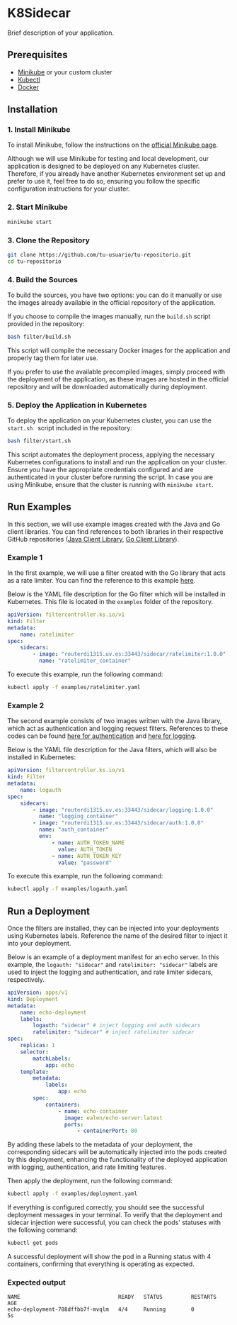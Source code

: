 # K8Sidecar

Brief description of your application.

## Prerequisites

-   [Minikube](https://minikube.sigs.k8s.io/docs/start/) or your custom cluster
-   [Kubectl](https://kubernetes.io/docs/tasks/tools/install-kubectl/)
-   [Docker](https://www.docker.com/products/docker-desktop)

## Installation

### 1. Install Minikube

To install Minikube, follow the instructions on the [official Minikube page](https://minikube.sigs.k8s.io/docs/start/).

Although we will use Minikube for testing and local development, our application is designed to be deployed on any Kubernetes cluster. Therefore, if you already have another Kubernetes environment set up and prefer to use it, feel free to do so, ensuring you follow the specific configuration instructions for your cluster.

### 2. Start Minikube

```bash
minikube start
```

### 3. Clone the Repository

```bash
git clone https://github.com/tu-usuario/tu-repositorio.git
cd tu-repositorio
```

### 4. Build the Sources

To build the sources, you have two options: you can do it manually or use the images already available in the official repository of the application.

If you choose to compile the images manually, run the `build.sh` script provided in the repository:

```bash
bash filter/build.sh
```

This script will compile the necessary Docker images for the application and properly tag them for later use.

If you prefer to use the available precompiled images, simply proceed with the deployment of the application, as these images are hosted in the official repository and will be downloaded automatically during deployment.

### 5. Deploy the Application in Kubernetes

To deploy the application on your Kubernetes cluster, you can use the `start.sh ` script included in the repository:

```bash
bash filter/start.sh
```

This script automates the deployment process, applying the necessary Kubernetes configurations to install and run the application on your cluster. Ensure you have the appropriate credentials configured and are authenticated in your cluster before running the script. In case you are using Minikube, ensure that the cluster is running with `minikube start`.

## Run Examples

In this section, we will use example images created with the Java and Go client libraries. You can find references to both libraries in their respective GitHub repositories ([Java Client Library](https://github.com/your-username/java-client-library), [Go Client Library](https://github.com/your-username/go-client-library)).

### Example 1

In the first example, we will use a filter created with the Go library that acts as a rate limiter. You can find the reference to this example [here](https://github.com/your-username/ratelimiter-example).

Below is the YAML file description for the Go filter which will be installed in Kubernetes. This file is located in the `examples` folder of the repository.

```yaml
apiVersion: filtercontroller.ks.io/v1
kind: Filter
metadata:
    name: ratelimiter
spec:
    sidecars:
        - image: "routerdi1315.uv.es:33443/sidecar/ratelimiter:1.0.0"
          name: "ratelimiter_container"
```

To execute this example, run the following command:

```bash
kubectl apply -f examples/ratelimiter.yaml
```

### Example 2

The second example consists of two images written with the Java library, which act as authentication and logging request filters. References to these codes can be found [here for authentication](https://github.com/your-username/auuth-example) and [here for logging](https://github.com/your-username/log-example).

Below is the YAML file description for the Java filters, which will also be installed in Kubernetes:

```yaml
apiVersion: filtercontroller.ks.io/v1
kind: Filter
metadata:
    name: logauth
spec:
    sidecars:
        - image: "routerdi1315.uv.es:33443/sidecar/logging:1.0.0"
          name: "logging_container"
        - image: "routerdi1315.uv.es:33443/sidecar/auth:1.0.0"
          name: "auth_container"
          env:
              - name: AUTH_TOKEN_NAME
                value: AUTH_TOKEN
              - name: AUTH_TOKEN_KEY
                value: "password"
```

To execute this example, run the following command:

```bash
kubectl apply -f examples/logauth.yaml
```

## Run a Deployment

Once the filters are installed, they can be injected into your deployments using Kubernetes labels. Reference the name of the desired filter to inject it into your deployment.

Below is an example of a deployment manifest for an echo server. In this example, the `logauth: "sidecar"` and `ratelimiter: "sidecar"` labels are used to inject the logging and authentication, and rate limiter sidecars, respectively.

```yaml
apiVersion: apps/v1
kind: Deployment
metadata:
    name: echo-deployment
    labels:
        logauth: "sidecar" # inject logging and auth sidecars
        ratelimiter: "sidecar" # inject ratelimiter sidecar
spec:
    replicas: 1
    selector:
        matchLabels:
            app: echo
    template:
        metadata:
            labels:
                app: echo
        spec:
            containers:
                - name: echo-container
                  image: ealen/echo-server:latest
                  ports:
                      - containerPort: 80
```

By adding these labels to the metadata of your deployment, the corresponding sidecars will be automatically injected into the pods created by this deployment, enhancing the functionality of the deployed application with logging, authentication, and rate limiting features.

Then apply the deployment, run the following command:

```bash
kubectl apply -f examples/deployment.yaml
```

If everything is configured correctly, you should see the successful deployment messages in your terminal. To verify that the deployment and sidecar injection were successful, you can check the pods' statuses with the following command:

```bash
kubectl get pods
```

A successful deployment will show the pod in a Running status with 4 containers, confirming that everything is operating as expected.

### Expected output

```
NAME                               READY   STATUS         RESTARTS   AGE
echo-deployment-788dffbb7f-mvqlm   4/4     Running        0          5s
```
